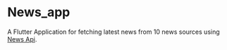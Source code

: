 # News_app
A Flutter Application for fetching latest news from 10 news sources using [News Api](newsapi.org).



